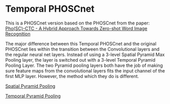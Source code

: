 # Temporal PHOSCnet

This is a PHOSCnet version based on the PHOSCnet from the paper: [Pho(SC)-CTC - A Hybrid Approach Towards Zero-shot Word
Image Recognition](https://arxiv.org/pdf/2105.15093.pdf)

The major difference between this Temporal PHOSCnet and the original PHOSCnet lies within the transition between the Convolutional layers and the regular neural net layers.
Instead of using a 3-level Spatial Pyramid Max Pooling layer, the layer is switched out with a 3-level Temporal Pyramid Pooling Layer. The two Pyramid pooling layers 
both have the job of making sure feature maps from the convolutional layers fits the input channel of the first MLP layer. However, the method which they do is different.


[Spatial Pyramid Pooling](https://ieeexplore.ieee.org/stamp/stamp.jsp?arnumber=7005506&casa_token=UuRaEPYYiyAAAAAA:4pcm6cp4eaGjwsTuKnB-outFHSb5n2n0yYkTTuqTwQpPxOtdnbX8cFbh8P2VLBaCiWOgg2hHSZHL)

[Temporal Pyramid Pooling](https://patrec.cs.tu-dortmund.de/pubs/papers/Sudholt2017-EWS.pdf)
